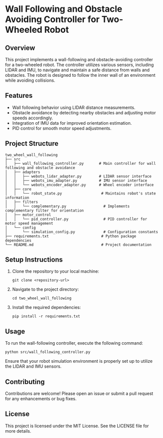 # Wall Following and Obstacle Avoiding Controller for Two-Wheeled Robot

## Overview
This project implements a wall-following and obstacle-avoiding controller for a two-wheeled robot. The controller utilizes various sensors, including LIDAR and IMU, to navigate and maintain a safe distance from walls and obstacles. The robot is designed to follow the inner wall of an environment while avoiding collisions.

## Features
- Wall following behavior using LIDAR distance measurements.
- Obstacle avoidance by detecting nearby obstacles and adjusting motor speeds accordingly.
- Integration of IMU data for improved orientation estimation.
- PID control for smooth motor speed adjustments.

## Project Structure
```
two_wheel_wall_following
├── src
│   ├── wall_following_controller.py       # Main controller for wall following and obstacle avoidance
│   ├── adapters
│   │   ├── webots_lidar_adapter.py        # LIDAR sensor interface
│   │   ├── webots_imu_adapter.py          # IMU sensor interface
│   │   └── webots_encoder_adapter.py      # Wheel encoder interface
│   ├── core
│   │   └── robot_state.py                  # Maintains robot's state information
│   ├── filters
│   │   └── complementary.py                 # Implements complementary filter for orientation
│   ├── motor_control
│   │   └── pid_controller.py                # PID controller for motor speed management
│   └── config
│       └── simulation_config.py             # Configuration constants
├── requirements.txt                        # Python package dependencies
└── README.md                               # Project documentation
```

## Setup Instructions
1. Clone the repository to your local machine:
   ```
   git clone <repository-url>
   ```
2. Navigate to the project directory:
   ```
   cd two_wheel_wall_following
   ```
3. Install the required dependencies:
   ```
   pip install -r requirements.txt
   ```

## Usage
To run the wall-following controller, execute the following command:
```
python src/wall_following_controller.py
```

Ensure that your robot simulation environment is properly set up to utilize the LIDAR and IMU sensors.

## Contributing
Contributions are welcome! Please open an issue or submit a pull request for any enhancements or bug fixes.

## License
This project is licensed under the MIT License. See the LICENSE file for more details.